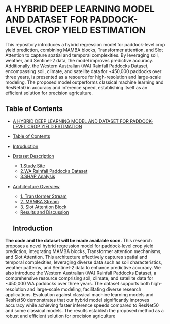 # A HYBRID DEEP LEARNING MODEL AND DATASET FOR PADDOCK-LEVEL CROP YIELD ESTIMATION
This repository introduces a hybrid regression model for paddock-level crop yield prediction, combining MAMBA blocks, Transformer attention, and Slot Attention to capture spatial and temporal complexities. By leveraging soil, weather, and Sentinel-2 data, the model improves predictive accuracy. Additionally, the Western Australian (WA) Rainfall Paddocks Dataset, encompassing soil, climate, and satellite data for ~450,000 paddocks over three years, is presented as a resource for high-resolution and large-scale modeling. The proposed model outperforms classical machine learning and ResNet50 in accuracy and inference speed, establishing itself as an efficient solution for precision agriculture.

## Table of Contents
- [A HYBRID DEEP LEARNING MODEL AND DATASET FOR PADDOCK-LEVEL CROP YIELD ESTIMATION](A-HYBRID-DEEP-LEARNING-MODEL-AND-DATASET-FOR-PADDOCK-LEVEL-CROP-YIELD-ESTIMATION)
- [Table of Contents](#table-of-contents)
- [Introduction](#introduction)
- [Dataset Description](#Dataset-Description)
    - [1.Study Site](#1-Study-Site)
    - [2.WA Rainfall Paddocks Dataset](#2-WA-Rainfall-Paddocks-Dataset)
    - [3.SHAP Analysis](#3-SHAP-Analysis)
- [Architecture Overview](#architecture-overview)
    - [1. Transformer Stream](#1-Transformer-stream)
    - [2. MAMBA Stream](#2-MAMBA-stream)
    - [3. Slot Attention Block](#3-Slot-Attention-Block)
  - [Results and Discussion](#Results-and-Discussion)


  ## Introduction

**The code and the dataset will be made available soon.**
This research proposes a novel hybrid regression model for paddock-level crop yield prediction, integrating MAMBA blocks, Transformer attention mechanisms, and Slot Attention. This architecture effectively captures spatial and temporal complexities, leveraging diverse data such as soil characteristics, weather patterns, and Sentinel-2 data to enhance predictive accuracy. We also introduce the Western Australian (WA) Rainfall Paddocks Dataset, a comprehensive resource comprising soil, climate, and satellite data for ~450,000 WA paddocks over three years. The dataset supports both high-resolution and large-scale modeling, facilitating diverse research applications. Evaluation against classical machine learning models and ResNet50 demonstrates that our hybrid model significantly improves accuracy while achieving faster inference speeds compared to ResNet50 and some classical models. The results establish the proposed method as a robust and efficient solution for precision agriculture


